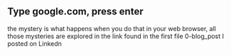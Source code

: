 ## Type google.com, press enter

the mystery is what happens when you do that in your web browser, all those mysteries are explored in the link found in the first file 0-blog_post I posted on Linkedn
